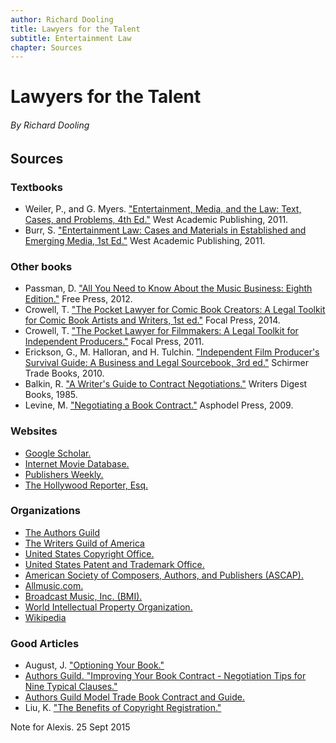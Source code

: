 ```yaml
---
author: Richard Dooling
title: Lawyers for the Talent
subtitle: Entertainment Law
chapter: Sources
---
```


# Lawyers for the Talent

###### By Richard Dooling

## Sources

### Textbooks

* Weiler, P., and G. Myers. ["Entertainment, Media, and the Law: Text, Cases, and Problems, 4th Ed."][Entertainment] West Academic Publishing, 2011.
* Burr, S. ["Entertainment Law: Cases and Materials in Established and Emerging Media, 1st Ed."][Burr] West Academic Publishing, 2011.

### Other books

* Passman, D. ["All You Need to Know About the Music Business: Eighth Edition."][Passman] Free Press, 2012.
* Crowell, T. ["The Pocket Lawyer for Comic Book Creators: A Legal Toolkit for Comic Book Artists and Writers, 1st ed."][Comic] Focal Press, 2014.
* Crowell, T. ["The Pocket Lawyer for Filmmakers: A Legal Toolkit for Independent Producers."][Pocket] Focal Press, 2011.
* Erickson, G., M. Halloran, and H. Tulchin. ["Independent Film Producer's Survival Guide: A Business and Legal Sourcebook, 3rd ed."][Independent] Schirmer Trade Books, 2010.
* Balkin, R. ["A Writer's Guide to Contract Negotiations."][Balkin] Writers Digest Books, 1985.
* Levine, M. ["Negotiating a Book Contract."][Levine] Asphodel Press, 2009.

### Websites

* [Google Scholar.][Google]
* [Internet Movie Database.][imdb]
* [Publishers Weekly.][Pub]
* [The Hollywood Reporter, Esq.][THR]

### Organizations

* [The Authors Guild](https://www.authorsguild.org/)
* [The Writers Guild of America](http://www.wga.org/)
* [United States Copyright Office.][USCO]
* [United States Patent and Trademark Office.][USPTO]
* [American Society of Composers, Authors, and Publishers (ASCAP).][ASCAP]
* [Allmusic.com.][Allmusic]
* [Broadcast Music, Inc. (BMI).][BMI]
* [World Intellectual Property Organization.][WIPO]
* [Wikipedia][Wiki]

### Good Articles

* August, J. ["Optioning Your Book."][August]
* [Authors Guild. "Improving Your Book Contract - Negotiation Tips for Nine Typical Clauses."][Improving]
* [Authors Guild Model Trade Book Contract and Guide.][Model]
* Liu, K. ["The Benefits of Copyright Registration."][Liu]


[Allmusic]: http://allmusic.com
[ASCAP]: www.ascap.com 
[August]: http://johnaugust.com/2003/optioning-your-book
[Balkin]: http://www.amazon.com/Negotiations-Negotiating-Profitable-Contracts-Agreements-/dp/0898793602/inscape-20
[BMI]: www.bmi.com
[Burr]: http://www.amazon.com/gp/product/0314184058/
[Comic]: http://www.amazon.com/Pocket-Lawyer-Comic-Book-Creators/dp/0415661803
[Entertainment]: http://www.amazon.com/Entertainment-Media-Law-Problems-American/dp/0314907440
[Google]: http://scholar.google.com/
[imdb]: http://www.imdb.com/
[Improving]: http://www.authorsguild.org/services/legal-services/improving-your-book-contract/
[Independent]: http://www.amazon.com/Independent-Film-Producers-Survival-Guide/dp/0825637236
[Levine]: http://www.amazon.com/Negotiating-Book-Contract-Authors-Lawyers/dp/1559213833/inscape-20
[Liu]: http://www.sfwa.org/2013/02/the-benefits-of-copyright-registration/
[Model]: https://www.authorsguild.org/member-benefits/legal-services/model-book-contract/
[Passman]: http://www.amazon.com/Independent-Film-Producers-Survival-Guide/dp/0825637236
[Pocket]: http://www.amazon.com/The-Pocket-Lawyer-Filmmakers-Independent/dp/0240813189
[Pub]: http://www.publishersweekly.com/
[THR]: http://www.hollywoodreporter.com/blogs/thr-esq
[USCO]: http://www.copyright.gov/
[USPTO]: http://www.uspto.gov/
[Wiki]: http://en.wikipedia.org/
[WIPO]: http://www.wipo.int/

Note for Alexis. 25 Sept 2015
